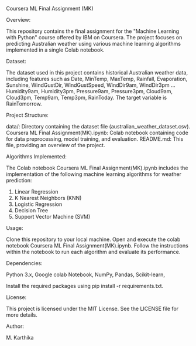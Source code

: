Coursera ML Final Assignment (MK)

Overview:

This repository contains the final assignment for the "Machine Learning with Python" course offered by IBM on Coursera. The project focuses on predicting Australian weather using various machine learning algorithms implemented in a single Colab notebook.

Dataset:

The dataset used in this project contains historical Australian weather data, including features such as Date, MinTemp, MaxTemp, Rainfall, Evaporation, Sunshine, WindGustDir, WindGustSpeed, WindDir9am, WindDir3pm	...	Humidity9am, Humidity3pm, Pressure9am, Pressure3pm, Cloud9am, Cloud3pm, Temp9am, Temp3pm, RainToday. The target variable is RainTomorrow.

Project Structure:

data/: Directory containing the dataset file (australian_weather_dataset.csv).
Coursera ML Final Assignment(MK).ipynb: Colab notebook containing code for data preprocessing, model training, and evaluation.
README.md: This file, providing an overview of the project.

Algorithms Implemented:

The Colab notebook Coursera ML Final Assignment(MK).ipynb includes the implementation of the following machine learning algorithms for weather prediction:
1. Linear Regression
2. K Nearest Neighbors (KNN)
3. Logistic Regression
4. Decision Tree
5. Support Vector Machine (SVM)
   
Usage:

Clone this repository to your local machine.
Open and execute the colab notebook Coursera ML Final Assignment(MK).ipynb.
Follow the instructions within the notebook to run each algorithm and evaluate its performance.

Dependencies:

Python 3.x,
Google colab Notebook,
NumPy,
Pandas,
Scikit-learn,

Install the required packages using pip install -r requirements.txt.

License:

This project is licensed under the MIT License. See the LICENSE file for more details.

Author:

M. Karthika
